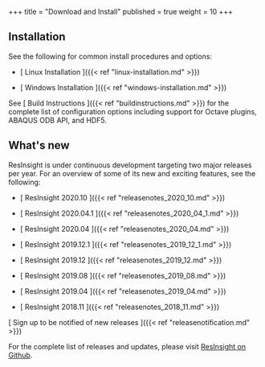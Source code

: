 +++
title = "Download and Install"
published = true
weight = 10
+++

## Installation

See the following for common install procedures and options: 

- [ Linux Installation ]({{< ref "linux-installation.md" >}})

- [ Windows Installation ]({{< ref "windows-installation.md" >}})

See [ Build Instructions ]({{< ref "buildinstructions.md" >}}) for the complete list of configuration options including support for 
Octave plugins, ABAQUS ODB API, and HDF5.


## What's new

ResInsight is under continuous development targeting two major releases per year. 
For an overview of some of its new and exciting features, see the following: 

- [ ResInsight 2020.10 ]({{< ref "releasenotes_2020_10.md" >}})

- [ ResInsight 2020.04.1 ]({{< ref "releasenotes_2020_04_1.md" >}})

- [ ResInsight 2020.04 ]({{< ref "releasenotes_2020_04.md" >}})

- [ ResInsight 2019.12.1 ]({{< ref "releasenotes_2019_12_1.md" >}})

- [ ResInsight 2019.12 ]({{< ref "releasenotes_2019_12.md" >}})

- [ ResInsight 2019.08 ]({{< ref "releasenotes_2019_08.md" >}})

- [ ResInsight 2019.04 ]({{< ref "releasenotes_2019_04.md" >}})

- [ ResInsight 2018.11 ]({{< ref "releasenotes_2018_11.md" >}})

[ Sign up to be notified of new releases ]({{< ref "releasenotification.md" >}})

For the complete list of releases and updates, please visit [ResInsight on Github](https://github.com/OPM/ResInsight/releases/).